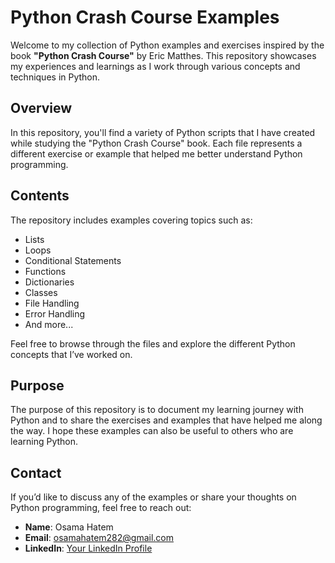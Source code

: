 # Python Crash Course Examples

Welcome to my collection of Python examples and exercises inspired by the book **"Python Crash Course"** by Eric Matthes. This repository showcases my experiences and learnings as I work through various concepts and techniques in Python.

## Overview

In this repository, you'll find a variety of Python scripts that I have created while studying the "Python Crash Course" book. Each file represents a different exercise or example that helped me better understand Python programming.

## Contents

The repository includes examples covering topics such as:

- Lists
- Loops
- Conditional Statements
- Functions
- Dictionaries
- Classes
- File Handling
- Error Handling
- And more...

Feel free to browse through the files and explore the different Python concepts that I’ve worked on.

## Purpose

The purpose of this repository is to document my learning journey with Python and to share the exercises and examples that have helped me along the way. I hope these examples can also be useful to others who are learning Python.

## Contact

If you’d like to discuss any of the examples or share your thoughts on Python programming, feel free to reach out:

- **Name**: Osama Hatem
- **Email**: osamahatem282@gmail.com
- **LinkedIn**: [Your LinkedIn Profile](https://www.linkedin.com/in/osama-hatim)
